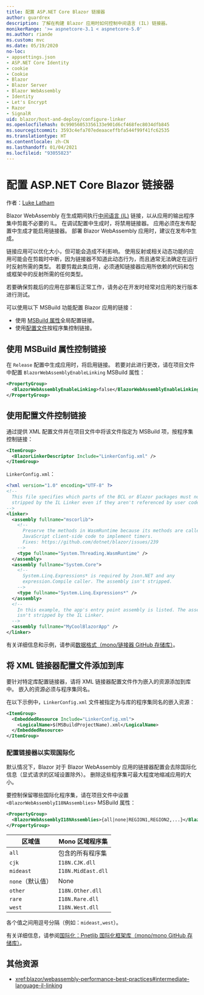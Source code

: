 ```yaml
---
title: 配置 ASP.NET Core Blazor 链接器
author: guardrex
description: 了解在构建 Blazor 应用时如何控制中间语言 (IL) 链接器。
monikerRange: '>= aspnetcore-3.1 < aspnetcore-5.0'
ms.author: riande
ms.custom: mvc
ms.date: 05/19/2020
no-loc:
- appsettings.json
- ASP.NET Core Identity
- cookie
- Cookie
- Blazor
- Blazor Server
- Blazor WebAssembly
- Identity
- Let's Encrypt
- Razor
- SignalR
uid: blazor/host-and-deploy/configure-linker
ms.openlocfilehash: 0c99056053356133e901d6cf468fec8034dfb845
ms.sourcegitcommit: 3593c4efa707edeaaceffbfa544f99f41fc62535
ms.translationtype: HT
ms.contentlocale: zh-CN
ms.lasthandoff: 01/04/2021
ms.locfileid: "93055823"
---
```

# <a name="configure-the-linker-for-aspnet-core-no-locblazor"></a>配置 ASP.NET Core Blazor 链接器

作者：[Luke Latham](https://github.com/guardrex)

Blazor WebAssembly 在生成期间执行[中间语言 (IL)](/dotnet/standard/managed-code#intermediate-language--execution) 链接，以从应用的输出程序集中剪裁不必要的 IL。 在调试配置中生成时，将禁用链接器。 应用必须在发布配置中生成才能启用链接器。 部署 Blazor WebAssembly 应用时，建议在发布中生成。 

链接应用可以优化大小，但可能会造成不利影响。 使用反射或相关动态功能的应用可能会在剪裁时中断，因为链接器不知道此动态行为，而且通常无法确定在运行时反射所需的类型。 若要剪裁此类应用，必须通知链接器应用所依赖的代码和包或框架中的反射所需的任何类型。

若要确保剪裁后的应用在部署后正常工作，请务必在开发时经常对应用的发行版本进行测试。

可以使用以下 MSBuild 功能配置 Blazor 应用的链接：

* 使用 [MSBuild 属性](#control-linking-with-an-msbuild-property)全局配置链接。
* 使用[配置文件](#control-linking-with-a-configuration-file)按程序集控制链接。

## <a name="control-linking-with-an-msbuild-property"></a>使用 MSBuild 属性控制链接

在 `Release` 配置中生成应用时，将启用链接。 若要对此进行更改，请在项目文件中配置 `BlazorWebAssemblyEnableLinking` MSBuild 属性：

```xml
<PropertyGroup>
  <BlazorWebAssemblyEnableLinking>false</BlazorWebAssemblyEnableLinking>
</PropertyGroup>
```

## <a name="control-linking-with-a-configuration-file"></a>使用配置文件控制链接

通过提供 XML 配置文件并在项目文件中将该文件指定为 MSBuild 项，按程序集控制链接：

```xml
<ItemGroup>
  <BlazorLinkerDescriptor Include="LinkerConfig.xml" />
</ItemGroup>
```

`LinkerConfig.xml`：

```xml
<?xml version="1.0" encoding="UTF-8" ?>
<!--
  This file specifies which parts of the BCL or Blazor packages must not be
  stripped by the IL Linker even if they aren't referenced by user code.
-->
<linker>
  <assembly fullname="mscorlib">
    <!--
      Preserve the methods in WasmRuntime because its methods are called by 
      JavaScript client-side code to implement timers.
      Fixes: https://github.com/dotnet/blazor/issues/239
    -->
    <type fullname="System.Threading.WasmRuntime" />
  </assembly>
  <assembly fullname="System.Core">
    <!--
      System.Linq.Expressions* is required by Json.NET and any 
      expression.Compile caller. The assembly isn't stripped.
    -->
    <type fullname="System.Linq.Expressions*" />
  </assembly>
  <!--
    In this example, the app's entry point assembly is listed. The assembly
    isn't stripped by the IL Linker.
  -->
  <assembly fullname="MyCoolBlazorApp" />
</linker>
```

有关详细信息和示例，请参阅[数据格式（mono/链接器 GitHub 存储库）](https://github.com/mono/linker/blob/master/docs/data-formats.md)。

## <a name="add-an-xml-linker-configuration-file-to-a-library"></a>将 XML 链接器配置文件添加到库

要针对特定库配置链接器，请将 XML 链接器配置文件作为嵌入的资源添加到库中。 嵌入的资源必须与程序集同名。

在以下示例中，`LinkerConfig.xml` 文件被指定为与库的程序集同名的嵌入资源：

```xml
<ItemGroup>
  <EmbeddedResource Include="LinkerConfig.xml">
    <LogicalName>$(MSBuildProjectName).xml</LogicalName>
  </EmbeddedResource>
</ItemGroup>
```

### <a name="configure-the-linker-for-internationalization"></a>配置链接器以实现国际化

默认情况下，Blazor 对于 Blazor WebAssembly 应用的链接器配置会去除国际化信息（显式请求的区域设置除外）。 删除这些程序集可最大程度地缩减应用的大小。

要控制保留哪些国际化程序集，请在项目文件中设置 `<BlazorWebAssemblyI18NAssemblies>` MSBuild 属性：

```xml
<PropertyGroup>
  <BlazorWebAssemblyI18NAssemblies>{all|none|REGION1,REGION2,...}</BlazorWebAssemblyI18NAssemblies>
</PropertyGroup>
```

| 区域值     | Mono 区域程序集    |
| ---------------- | ----------------------- |
| `all`            | 包含的所有程序集 |
| `cjk`            | `I18N.CJK.dll`          |
| `mideast`        | `I18N.MidEast.dll`      |
| `none`（默认值） | None                    |
| `other`          | `I18N.Other.dll`        |
| `rare`           | `I18N.Rare.dll`         |
| `west`           | `I18N.West.dll`         |

各个值之间用逗号分隔（例如：`mideast,west`）。

有关详细信息，请参阅[国际化：Pnetlib 国际化框架库（mono/mono GitHub 存储库）](https://github.com/mono/mono/tree/master/mcs/class/I18N)。

## <a name="additional-resources"></a>其他资源

* <xref:blazor/webassembly-performance-best-practices#intermediate-language-il-linking>
